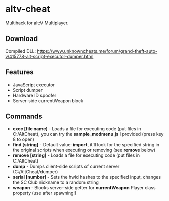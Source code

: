 # altv-cheat

Multihack for alt:V Multiplayer.

## Download
Compiled DLL: https://www.unknowncheats.me/forum/grand-theft-auto-v/415778-alt-script-executor-dumper.html

## Features

* JavaScript executor
* Script dumper
* Hardware ID spoofer
* Server-side currentWeapon block

## Commands

* **exec [file name]** - Loads a file for executing code (put files in C:/AltCheat), you can try the **sample_modmenu.js** I provided (press key 8 to open)
* **find [string]** - Default value: **import**, it'll look for the specified string in the original scripts when executing or removing (see **remove** below)
* **remove [string]** - Loads a file for executing code (put files in C:/AltCheat)
* **dump** - Dumps client-side scripts of current server (C:/AltCheat/dumper)
* **serial [number]** - Sets the hwid hashes to the specified input, changes the SC Club nickname to a random string
* **weapon** - Blocks server-side getter for **currentWeapon** Player class property (use after spawning!)
